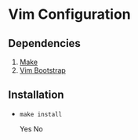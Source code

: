 # Vim Configuration

## Dependencies
1. [Make](https://www.gnu.org/software/make)
1. [Vim Bootstrap](https://vim-bootstrap.com/)

## Installation
- `make install`

    Yes
    No
